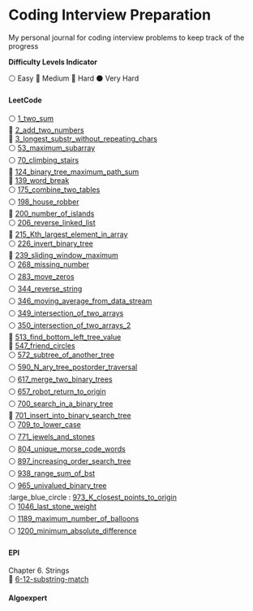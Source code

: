 # Coding Interview Preparation
My personal journal for coding interview problems to keep track of the progress

__Difficulty Levels Indicator__
 
 :white_circle: Easy
 :large_blue_circle: Medium
 :red_circle: Hard
 :black_circle: Very Hard

#### LeetCode
:white_circle: [1_two_sum](leetcode/1_two_sum.cpp)  
:large_blue_circle: [2_add_two_numbers](leetcode/2_add_two_numbers.cpp)  
:large_blue_circle: [3_longest_substr_without_repeating_chars](leetcode/3_longest_substr_without_repeating_chars.cpp)  
:white_circle: [53_maximum_subarray](leetcode/53_maximum_subarray.cpp)  
:white_circle: [70_climbing_stairs](leetcode/70_climbing_stairs.cpp)  
:red_circle: [124_binary_tree_maximum_path_sum](leetcode/124_binary_tree_maximum_path_sum.cpp)  
:large_blue_circle: [139_word_break](leetcode/139_word_break.cpp)  
:white_circle: [175_combine_two_tables](leetcode/175_combine_two_tables.cpp)  
:white_circle: [198_house_robber](leetcode/198_house_robber.cpp)  
:large_blue_circle: [200_number_of_islands](leetcode/200_number_of_islands.cpp)  
:white_circle: [206_reverse_linked_list](leetcode/206_reverse_linked_list.cpp)  
:large_blue_circle: [215_Kth_largest_element_in_array](leetcode/215_Kth_largest_element_in_array.cpp)  
:white_circle: [226_invert_binary_tree](leetcode/226_invert_binary_tree.cpp)  
:red_circle: [239_sliding_window_maximum](leetcode/239_sliding_window_maximum.cpp)  
:white_circle: [268_missing_number](leetcode/268_missing_number.cpp)  
:white_circle: [283_move_zeros](leetcode/283_move_zeros.cpp)  
:white_circle: [344_reverse_string](leetcode/344_reverse_string.cpp)  
:white_circle: [346_moving_average_from_data_stream](leetcode/346_moving_average_from_data_stream.cpp)  
:white_circle: [349_intersection_of_two_arrays](leetcode/349_intersection_of_two_arrays.cpp)  
:white_circle: [350_intersection_of_two_arrays_2](leetcode/350_intersection_of_two_arrays_2.cpp)  
:large_blue_circle: [513_find_bottom_left_tree_value](leetcode/513_find_bottom_left_tree_value.cpp)  
:large_blue_circle: [547_friend_circles](leetcode/547_friend_circles.cpp)  
:white_circle: [572_subtree_of_another_tree](leetcode/572_subtree_of_another_tree.cpp)  
:white_circle: [590_N_ary_tree_postorder_traversal](leetcode/590_N_ary_tree_postorder_traversal.cpp)  
:white_circle: [617_merge_two_binary_trees](leetcode/617_merge_two_binary_trees.cpp)  
:white_circle: [657_robot_return_to_origin](leetcode/657_robot_return_to_origin.cpp)  
:white_circle: [700_search_in_a_binary_tree](leetcode/700_search_in_a_binary_tree.cpp)  
:large_blue_circle: [701_insert_into_binary_search_tree](leetcode/701_insert_into_binary_search_tree.cpp)  
:white_circle: [709_to_lower_case](leetcode/709_to_lower_case.cpp)  
:white_circle: [771_jewels_and_stones](leetcode/771_jewels_and_stones.cpp)  
:white_circle: [804_unique_morse_code_words](leetcode/804_unique_morse_code_words.cpp)  
:white_circle: [897_increasing_order_search_tree](leetcode/897_increasing_order_search_tree.cpp)  
:white_circle: [938_range_sum_of_bst](leetcode/938_range_sum_of_bst.cpp)  
:white_circle: [965_univalued_binary_tree](leetcode/965_univalued_binary_tree.cpp)  
:large_blue_circle  : [973_K_closest_points_to_origin](leetcode/973_K_closest_points_to_origin.cpp)  
:white_circle: [1046_last_stone_weight](leetcode/1046_last_stone_weight.cpp)  
:white_circle: [1189_maximum_number_of_balloons](leetcode/1189_maximum_number_of_balloons.cpp)  
:white_circle: [1200_minimum_absolute_difference](leetcode/1200_minimum_absolute_difference.cpp)  

#### EPI
Chapter 6. Strings  
:large_blue_circle: [6-12-substring-match](epi/6_12_substring_match.cpp)  

#### Algoexpert
